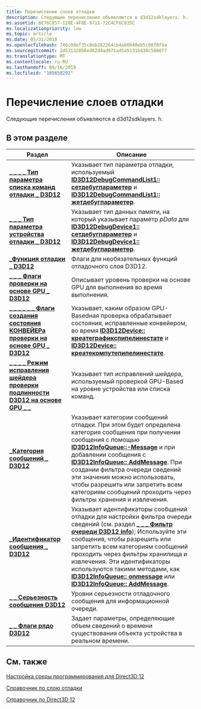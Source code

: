 ```yaml
---
title: Перечисление слоев отладки
description: Следующие перечисления объявляются в d3d12sdklayers. h.
ms.assetid: 6E76C857-128E-4F0E-9711-72C4CF6C835C
ms.localizationpriority: low
ms.topic: article
ms.date: 05/31/2018
ms.openlocfilehash: 746c0def35c8eb282264cb4ab0b40eb5c08f0f9a
ms.sourcegitcommit: 2d531328b6ed82d4ad971a45a5131b430c5866f7
ms.translationtype: MT
ms.contentlocale: ru-RU
ms.lasthandoff: 09/16/2019
ms.locfileid: "105650292"
---
```

# <a name="debug-layer-enumerations"></a>Перечисление слоев отладки

Следующие перечисления объявляются в d3d12sdklayers. h.

## <a name="in-this-section"></a>В этом разделе



| Раздел                                                                                                                                      | Описание                                                                                                                                                                                                                                                                                                                                                                                                                                                     |
|--------------------------------------------------------------------------------------------------------------------------------------------|-----------------------------------------------------------------------------------------------------------------------------------------------------------------------------------------------------------------------------------------------------------------------------------------------------------------------------------------------------------------------------------------------------------------------------------------------------------------|
| [**\_ \_ \_ \_ Тип параметра списка команд отладки \_ D3D12**](/windows/desktop/api/d3d12sdklayers/ne-d3d12sdklayers-d3d12_debug_command_list_parameter_type)<br/>                                 | Указывает тип параметра отладки, используемый [**ID3D12DebugCommandList1:: сетдебугпараметер**](/windows/desktop/api/d3d12sdklayers/nf-d3d12sdklayers-id3d12debugcommandlist1-setdebugparameter) и [**ID3D12DebugCommandList1:: жетдебугпараметер**](/windows/desktop/api/d3d12sdklayers/nf-d3d12sdklayers-id3d12debugcommandlist1-getdebugparameter).<br/>                                                                                                                                                                                                      |
| [**\_ \_ \_ Тип параметра устройства отладки \_ D3D12**](/windows/desktop/api/d3d12sdklayers/ne-d3d12sdklayers-d3d12_debug_device_parameter_type)<br/>                                              | Указывает тип данных памяти, на который указывает параметр *pData* для [**ID3D12DebugDevice1:: сетдебугпараметер**](/windows/desktop/api/d3d12sdklayers/nf-d3d12sdklayers-id3d12debugdevice1-setdebugparameter) и [**ID3D12DebugDevice1:: жетдебугпараметер**](/windows/desktop/api/d3d12sdklayers/nf-d3d12sdklayers-id3d12debugdevice1-getdebugparameter).<br/>                                                                                                                                                                                        |
| [**\_Функция отладки \_ D3D12**](/windows/desktop/api/d3d12sdklayers/ne-d3d12sdklayers-d3d12_debug_feature)<br/>                                                                            | Флаги для необязательных функций отладочного слоя D3D12.<br/>                                                                                                                                                                                                                                                                                                                                                                                                       |
| [**\_ \_ \_ Флаги проверки на основе GPU \_ D3D12**](/windows/desktop/api/d3d12sdklayers/ne-d3d12sdklayers-d3d12_gpu_based_validation_flags)<br/>                                                | Описывает уровень проверки на основе GPU для выполнения во время выполнения.<br/>                                                                                                                                                                                                                                                                                                                                                                                   |
| [**\_ \_ \_ \_ \_ \_ Флаги создания состояния КОНВЕЙЕРа проверки на основе GPU \_ D3D12**](/windows/desktop/api/d3d12sdklayers/ne-d3d12sdklayers-d3d12_gpu_based_validation_pipeline_state_create_flags)<br/> | Указывает, каким образом GPU-Basedная проверка обрабатывает состояния, исправленные конвейером, во время [**ID3D12Device:: креатеграфикспипелинестате**](/windows/desktop/api/d3d12/nf-d3d12-id3d12device-creategraphicspipelinestate) и [**ID3D12Device:: креатекомпутепипелинестате**](/windows/desktop/api/d3d12/nf-d3d12-id3d12device-createcomputepipelinestate).<br/>                                                                                                                                                                             |
| [**\_ \_ \_ \_ Режим исправления шейдера проверки подлинности D3D12 на основе GPU \_ \_**](/windows/desktop/api/d3d12sdklayers/ne-d3d12sdklayers-d3d12_gpu_based_validation_shader_patch_mode)<br/>                      | Указывает тип исправлений шейдера, используемый проверкой GPU-Based на уровне устройства или списка команд.<br/>                                                                                                                                                                                                                                                                                                                                       |
| [**\_Категория сообщений \_ D3D12**](/windows/desktop/api/d3d12sdklayers/ne-d3d12sdklayers-d3d12_message_category)<br/>                                                                      | Указывает категории сообщений отладки. При этом будет определена категория сообщения при получении сообщения с помощью [**ID3D12InfoQueue::-Message**](/windows/desktop/api/d3d12sdklayers/nf-d3d12sdklayers-id3d12infoqueue-getmessage) и при добавлении сообщения с [**ID3D12InfoQueue:: AddMessage**](/windows/desktop/api/d3d12sdklayers/nf-d3d12sdklayers-id3d12infoqueue-addmessage). При создании фильтра очереди сведений эти значения можно использовать, чтобы разрешить или запретить всем категориям сообщений проходить через фильтры хранения и извлечения. <br/> |
| [**\_Идентификатор сообщения \_ D3D12**](/windows/desktop/api/d3d12sdklayers/ne-d3d12sdklayers-d3d12_message_id)<br/>                                                                                  | Указывает идентификаторы сообщений отладки для настройки фильтра очереди сведений (см. раздел [**\_ \_ \_ Фильтр очереди D3D12 info**](/windows/desktop/api/d3d12sdklayers/ns-d3d12sdklayers-d3d12_info_queue_filter)); Используйте эти сообщения, чтобы разрешить или запретить всем категориям сообщений проходить через фильтры хранилища и извлечения. Эти идентификаторы используются такими методами, как [**ID3D12InfoQueue:: onmessage**](/windows/desktop/api/d3d12sdklayers/nf-d3d12sdklayers-id3d12infoqueue-getmessage) или [**ID3D12InfoQueue:: AddMessage**](/windows/desktop/api/d3d12sdklayers/nf-d3d12sdklayers-id3d12infoqueue-addmessage). <br/>                        |
| [**\_ \_ Серьезность сообщения D3D12**](/windows/desktop/api/d3d12sdklayers/ne-d3d12sdklayers-d3d12_message_severity)<br/>                                                                      | Уровни серьезности отладочного сообщения для информационной очереди.<br/>                                                                                                                                                                                                                                                                                                                                                                                              |
| [**\_ \_ Флаги рлдо D3D12**](/windows/desktop/api/d3d12sdklayers/ne-d3d12sdklayers-d3d12_rldo_flags)<br/>                                                                                  | Задает параметры, определяющие объем сведений о времени существования объекта устройства в реальном времени. <br/>                                                                                                                                                                                                                                                                                                                                                    |



 

## <a name="related-topics"></a>См. также

<dl> <dt>

[Настройка среды программирования для Direct3D 12](directx-12-programming-environment-set-up.md)
</dt> <dt>

[Справочник по слою отладки](direct3d-12-sdklayers-reference.md)
</dt> <dt>

[Справочник по Direct3D 12](direct3d-12-reference.md)
</dt> </dl>

 

 





